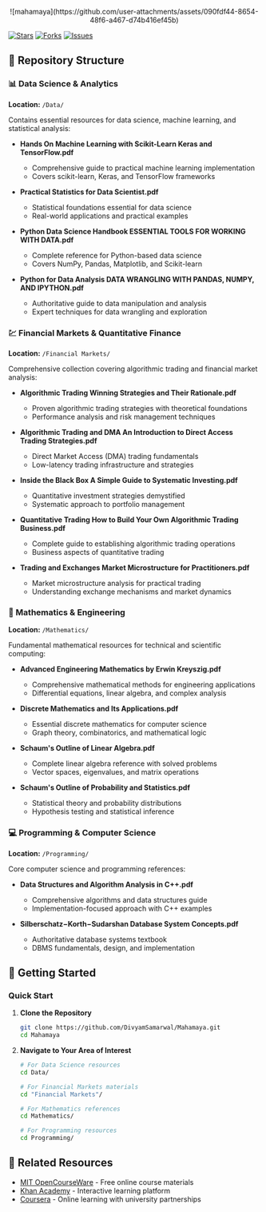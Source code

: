 <p align="center">
 ![mahamaya](https://github.com/user-attachments/assets/090fdf44-8654-48f6-a467-d74b416ef45b)
</p>

[![Stars](https://img.shields.io/github/stars/DivyamSamarwal/Mahamaya.svg)](https://github.com/DivyamSamarwal/Mahamaya/stargazers)
[![Forks](https://img.shields.io/github/forks/DivyamSamarwal/Mahamaya.svg)](https://github.com/DivyamSamarwal/Mahamaya/network)
[![Issues](https://img.shields.io/github/issues/DivyamSamarwal/Mahamaya.svg)](https://github.com/DivyamSamarwal/Mahamaya/issues)
## 📁 Repository Structure

### 📊 Data Science & Analytics
**Location:** `/Data/`

Contains essential resources for data science, machine learning, and statistical analysis:

- **Hands On Machine Learning with Scikit-Learn Keras and TensorFlow.pdf**
  - Comprehensive guide to practical machine learning implementation
  - Covers scikit-learn, Keras, and TensorFlow frameworks
  
- **Practical Statistics for Data Scientist.pdf**
  - Statistical foundations essential for data science
  - Real-world applications and practical examples
  
- **Python Data Science Handbook ESSENTIAL TOOLS FOR WORKING WITH DATA.pdf**
  - Complete reference for Python-based data science
  - Covers NumPy, Pandas, Matplotlib, and Scikit-learn
  
- **Python for Data Analysis DATA WRANGLING WITH PANDAS, NUMPY, AND IPYTHON.pdf**
  - Authoritative guide to data manipulation and analysis
  - Expert techniques for data wrangling and exploration

### 💹 Financial Markets & Quantitative Finance
**Location:** `/Financial Markets/`

Comprehensive collection covering algorithmic trading and financial market analysis:

- **Algorithmic Trading Winning Strategies and Their Rationale.pdf**
  - Proven algorithmic trading strategies with theoretical foundations
  - Performance analysis and risk management techniques
  
- **Algorithmic Trading and DMA An Introduction to Direct Access Trading Strategies.pdf**
  - Direct Market Access (DMA) trading fundamentals
  - Low-latency trading infrastructure and strategies
  
- **Inside the Black Box A Simple Guide to Systematic Investing.pdf**
  - Quantitative investment strategies demystified
  - Systematic approach to portfolio management
  
- **Quantitative Trading How to Build Your Own Algorithmic Trading Business.pdf**
  - Complete guide to establishing algorithmic trading operations
  - Business aspects of quantitative trading
  
- **Trading and Exchanges Market Microstructure for Practitioners.pdf**
  - Market microstructure analysis for practical trading
  - Understanding exchange mechanisms and market dynamics

### 🔢 Mathematics & Engineering
**Location:** `/Mathematics/`

Fundamental mathematical resources for technical and scientific computing:

- **Advanced Engineering Mathematics by Erwin Kreyszig.pdf**
  - Comprehensive mathematical methods for engineering applications
  - Differential equations, linear algebra, and complex analysis
  
- **Discrete Mathematics and Its Applications.pdf**
  - Essential discrete mathematics for computer science
  - Graph theory, combinatorics, and mathematical logic
  
- **Schaum's Outline of Linear Algebra.pdf**
  - Complete linear algebra reference with solved problems
  - Vector spaces, eigenvalues, and matrix operations
  
- **Schaum's Outline of Probability and Statistics.pdf**
  - Statistical theory and probability distributions
  - Hypothesis testing and statistical inference

### 💻 Programming & Computer Science
**Location:** `/Programming/`

Core computer science and programming references:

- **Data Structures and Algorithm Analysis in C++.pdf**
  - Comprehensive algorithms and data structures guide
  - Implementation-focused approach with C++ examples
  
- **Silberschatz−Korth−Sudarshan Database System Concepts.pdf**
  - Authoritative database systems textbook
  - DBMS fundamentals, design, and implementation

## 🚀 Getting Started

### Quick Start

1. **Clone the Repository**
   ```bash
   git clone https://github.com/DivyamSamarwal/Mahamaya.git
   cd Mahamaya
   ```

2. **Navigate to Your Area of Interest**
   ```bash
   # For Data Science resources
   cd Data/
   
   # For Financial Markets materials
   cd "Financial Markets"/
   
   # For Mathematics references
   cd Mathematics/
   
   # For Programming resources
   cd Programming/
   ```

## 🔗 Related Resources

- [MIT OpenCourseWare](https://ocw.mit.edu/) - Free online course materials
- [Khan Academy](https://www.khanacademy.org/) - Interactive learning platform
- [Coursera](https://www.coursera.org/) - Online learning with university partnerships





